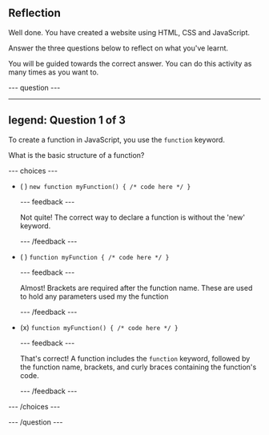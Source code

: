 ## Reflection

Well done. You have created a website using HTML, CSS and JavaScript.

Answer the three questions below to reflect on what you've learnt.

You will be guided towards the correct answer. You can do this activity as many times as you want to.

--- question ---

---
legend: Question 1 of 3
---

To create a function in JavaScript, you use the `function` keyword.

What is the basic structure of a function?

--- choices ---

- ( ) `new function myFunction() { /* code here */ }`

  --- feedback ---

  Not quite! The correct way to declare a function is without the 'new' keyword.

  --- /feedback ---

- ( ) `function myFunction { /* code here */ }`

  --- feedback ---

  Almost! Brackets are required after the function name. These are used to hold any parameters used my the function 

  --- /feedback ---

- (x) `function myFunction() { /* code here */ }`

  --- feedback ---
  
  That's correct! A function includes the `function` keyword, followed by the function name, brackets, and curly braces containing the function's code.

  --- /feedback ---

--- /choices ---

--- /question ---
